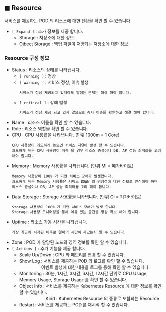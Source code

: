 ## &#9724; Resource
서비스를 제공하는 POD 의 리소스에 대한 현황을 확인 할 수 있습니다.    
+ <code>[ Expand ]</code> : 추가 정보를 제공 합니다.
  - Storage : 저장소에 대한 정보
  - Ojbect Storage : 백업 파일이 저장되는 저장소에 대한 정보

### Resource 구성 정보
+ Status  : 리소스의 상태를 나타냅니다.
    - <code>[ running ]</code> : 정상
    - <code>[ warning ]</code> : 서비스 정상, 이슈 발생
      ```
      서비스가 정상 제공되고 있더라도 발생한 문제는 해결 해야 합니다.
      ```
    - <code>[ critical ]</code> : 장애 발생
      ```
      서비스가 정상 제공 되고 있지 않으므로 즉시 이슈를 확인하고 해결 해야 합니다.
      ```
+ Name : 리소스 이름을 확인 할 수 있습니다.
+ Role : 리소스 역할을 확인 할 수 있습니다.
+ CPU : CPU 사용률을 나타냅니다. (단위 1000m = 1 Core)
    ```  
    CPU 사용량이 과도하게 높으면 서비스 지연이 발생 할 수 있습니다.
    과도하게 높은 CPU 사용량이 지속 될 경우 리소스 증설이나 DB, AP 성능 최적화를 고려 해야 합니다.
    ```
+ Memory : Memory 사용률을 나타냅니다. (단위 Mi = 메가바이트)
    ```  
    Memory 사용량이 100% 가 되면 서비스 장애가 발생합니다.
    과도하게 높은 Memory 사용률은 서비스 DOWN 의 위험성에 대한 정보로 인식해야 하며 리소스 증설이나 DB, AP 성능 최적화를 고려 해야 합니다.
    ```
+ Data Storage : Storage 사용률을 나타냅니다. (단위 Gi = 기가바이트)
    ```  
    Storage 사용량이 100% 가 되면 서비스 장애가 발생 합니다.
    Storage 사용량 모니터링을 통해 여유 있는 공간을 항상 확보 해야 합니다.
    ```
+ Uptime  : 리소스 가동 시간을 나타냅니다.
    ```  
    가장 최근에 시작된 이후로 얼마의 시간이 지났는지 알 수 있습니다.
    ```
+ Zone : POD 가 할당된 노드의 영역 정보를 확인 할 수 있습니다.
+ <code>[ Actions ]</code> : 추가 기능을 제공 합니다.
  - Scale Up/Down : CPU 와 메모리를 변경 할 수 있습니다.
  - Show Log : 서비스를 제공하는 POD 의 로그를 확인 할 수 있습니다.  
    　　　　　이벤트 발생에 대한 내용을 로그를 통해 확인 할 수 있습니다. 
  - Monitoring : 30분, 1시간, 3시간, 6시간, 12시간 단위로 CPU Usage, Memory Usage, Storage Usage 를 확인 할 수 있습니다.
  - Object Info : 서비스를 제공하는 Kubernetes Resource 에 대한 정보를 확인 할 수 있습니다.  
    　　　　　　Kind : Kubernetes Resource 의 종류로 포함되는 Resource 
  - Restart : 서비스를 제공하는 POD 를 재시작 할 수 있습니다.
